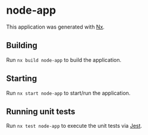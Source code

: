 # node-app

This application was generated with [Nx](https://nx.dev).

## Building

Run `nx build node-app` to build the application.

## Starting

Run `nx start node-app` to start/run the application.

## Running unit tests

Run `nx test node-app` to execute the unit tests via [Jest](https://jestjs.io).
